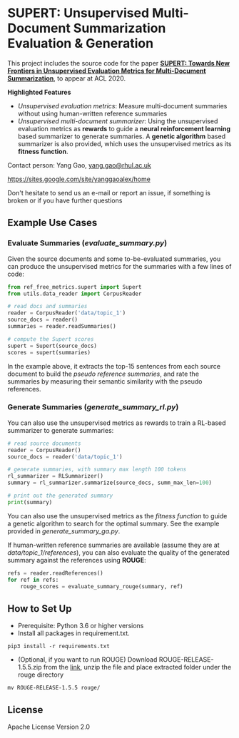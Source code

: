 # SUPERT: Unsupervised Multi-Document Summarization Evaluation & Generation

This project includes the source code for the paper [**SUPERT: Towards New Frontiers in Unsupervised Evaluation Metrics for Multi-Document Summarization**](https://arxiv.org/abs/2005.03724), to appear at ACL 2020.

**Highlighted Features**

* *Unsupervised evaluation metrics*: Measure multi-document summaries without using human-written reference summaries
* *Unsupervised multi-document summarizer*: Using the unsupervised evaluation metrics as **rewards** to guide a **neural reinforcement learning** based summarizer to generate summaries. A **genetic algorithm** based summarizer is also provided, which uses the unsupervised metrics as its **fitness function**.


Contact person: Yang Gao, yang.gao@rhul.ac.uk

https://sites.google.com/site/yanggaoalex/home

Don't hesitate to send us an e-mail or report an issue, if something is broken or if you have further questions

## Example Use Cases

### Evaluate Summaries (*evaluate_summary.py*)
Given the source documents and some to-be-evaluated summaries, you can produce the unsupervised metrics for the summaries with a few lines of code:

```python
from ref_free_metrics.supert import Supert
from utils.data_reader import CorpusReader

# read docs and summaries
reader = CorpusReader('data/topic_1')
source_docs = reader()
summaries = reader.readSummaries() 

# compute the Supert scores
supert = Supert(source_docs) 
scores = supert(summaries)
```
In the example above, it extracts the top-15 sentences from each source document
to build the *pseudo reference summaries*, and rate the summaries
by measuring their semantic similarity with the pseudo references.

### Generate Summaries (*generate_summary_rl.py*) 
You can also use the unsupervised metrics as rewards to train a RL-based summarizer to generate summaries:

```python
# read source documents
reader = CorpusReader()
source_docs = reader('data/topic_1')

# generate summaries, with summary max length 100 tokens
rl_summarizer = RLSummarizer()
summary = rl_summarizer.summarize(source_docs, summ_max_len=100)

# print out the generated summary
print(summary)
```
You can also use the unsupervised metrics as the *fitness function* to guide a genetic algorithm to search for the optimal summary. See the example provided in *generate_summary_ga.py*.

If human-written reference summaries are available (assume they are at *data/topic_1/references*), you can also evaluate the quality of the generated summary against the references using **ROUGE**:

```python
refs = reader.readReferences() 
for ref in refs:
    rouge_scores = evaluate_summary_rouge(summary, ref)
```

## How to Set Up 
* Prerequisite: Python 3.6 or higher versions
* Install all packages in requirement.txt.
```shell script
pip3 install -r requirements.txt
```
* (Optional, if you want to run ROUGE) Download ROUGE-RELEASE-1.5.5.zip from the [link](https://drive.google.com/file/d/1eq4WD1rsCzAFhKmgI8cSeGqHEYYIFhGJ/view?usp=sharing), unzip the file and place extracted folder under the rouge directory
```shell script
mv ROUGE-RELEASE-1.5.5 rouge/
```

## License
Apache License Version 2.0

